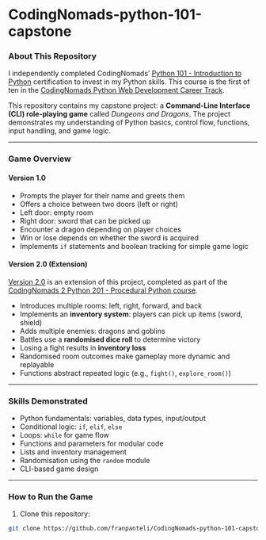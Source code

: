 # CodingNomads-python-101-capstone

### About This Repository
I independently completed CodingNomads’ [Python 101 - Introduction to Python](https://codingnomads.com/course/python-programming-101) certification to invest in my Python skills. This course is the first of ten in the [CodingNomads Python Web Development Career Track](https://codingnomads.com/career-track/python-web-development-learn-python-bootcamp).

This repository contains my capstone project: a **Command-Line Interface (CLI) role-playing game** called *Dungeons and Dragons*. The project demonstrates my understanding of Python basics, control flow, functions, input handling, and game logic.

---

### Game Overview

#### Version 1.0
- Prompts the player for their name and greets them
- Offers a choice between two doors (left or right)
- Left door: empty room
- Right door: sword that can be picked up
- Encounter a dragon depending on player choices
- Win or lose depends on whether the sword is acquired
- Implements `if` statements and boolean tracking for simple game logic

#### Version 2.0 (Extension)
[Version 2.0](https://github.com/franpanteli/CodingNomads-python-101-capstone/blob/main/dungeons_and_dragon_game_2.0.py) is an extension of this project, completed as part of the [CodingNomads 2 Python 201 - Procedural Python course](https://codingnomads.com/course/python-programming-201).  
- Introduces multiple rooms: left, right, forward, and back
- Implements an **inventory system**: players can pick up items (sword, shield)
- Adds multiple enemies: dragons and goblins
- Battles use a **randomised dice roll** to determine victory
- Losing a fight results in **inventory loss**
- Randomised room outcomes make gameplay more dynamic and replayable
- Functions abstract repeated logic (e.g., `fight()`, `explore_room()`)

---

### Skills Demonstrated
- Python fundamentals: variables, data types, input/output
- Conditional logic: `if`, `elif`, `else`
- Loops: `while` for game flow
- Functions and parameters for modular code
- Lists and inventory management
- Randomisation using the `random` module
- CLI-based game design

---

### How to Run the Game
1. Clone this repository:
```bash
git clone https://github.com/franpanteli/CodingNomads-python-101-capstone.git
